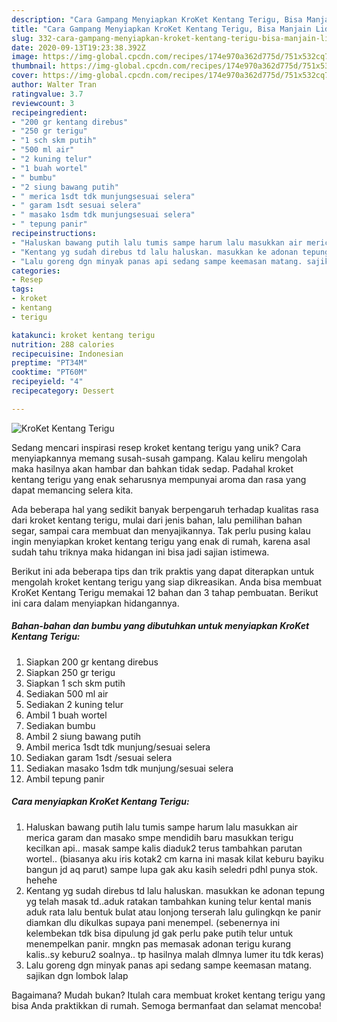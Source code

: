 ```yaml
---
description: "Cara Gampang Menyiapkan KroKet Kentang Terigu, Bisa Manjain Lidah"
title: "Cara Gampang Menyiapkan KroKet Kentang Terigu, Bisa Manjain Lidah"
slug: 332-cara-gampang-menyiapkan-kroket-kentang-terigu-bisa-manjain-lidah
date: 2020-09-13T19:23:38.392Z
image: https://img-global.cpcdn.com/recipes/174e970a362d775d/751x532cq70/kroket-kentang-terigu-foto-resep-utama.jpg
thumbnail: https://img-global.cpcdn.com/recipes/174e970a362d775d/751x532cq70/kroket-kentang-terigu-foto-resep-utama.jpg
cover: https://img-global.cpcdn.com/recipes/174e970a362d775d/751x532cq70/kroket-kentang-terigu-foto-resep-utama.jpg
author: Walter Tran
ratingvalue: 3.7
reviewcount: 3
recipeingredient:
- "200 gr kentang direbus"
- "250 gr terigu"
- "1 sch skm putih"
- "500 ml air"
- "2 kuning telur"
- "1 buah wortel"
- " bumbu"
- "2 siung bawang putih"
- " merica 1sdt tdk munjungsesuai selera"
- " garam 1sdt sesuai selera"
- " masako 1sdm tdk munjungsesuai selera"
- " tepung panir"
recipeinstructions:
- "Haluskan bawang putih lalu tumis sampe harum lalu masukkan air merica garam dan masako smpe mendidih baru masukkan terigu kecilkan api.. masak sampe kalis diaduk2 terus tambahkan parutan wortel.. (biasanya aku iris kotak2 cm karna ini masak kilat keburu bayiku bangun jd aq parut) sampe lupa gak aku kasih seledri pdhl punya stok. hehehe"
- "Kentang yg sudah direbus td lalu haluskan. masukkan ke adonan tepung yg telah masak td..aduk ratakan tambahkan kuning telur kental manis aduk rata lalu bentuk bulat atau lonjong terserah lalu gulingkqn ke panir diamkan dlu dikulkas supaya pani menempel. (sebenernya ini kelembekan tdk bisa dipulung jd gak perlu pake putih telur untuk menempelkan panir. mngkn pas memasak adonan terigu kurang kalis..sy keburu2 soalnya.. tp hasilnya malah dlmnya lumer itu tdk keras)"
- "Lalu goreng dgn minyak panas api sedang sampe keemasan matang. sajikan dgn lombok lalap"
categories:
- Resep
tags:
- kroket
- kentang
- terigu

katakunci: kroket kentang terigu 
nutrition: 288 calories
recipecuisine: Indonesian
preptime: "PT34M"
cooktime: "PT60M"
recipeyield: "4"
recipecategory: Dessert

---
```



![KroKet Kentang Terigu](https://img-global.cpcdn.com/recipes/174e970a362d775d/751x532cq70/kroket-kentang-terigu-foto-resep-utama.jpg)

Sedang mencari inspirasi resep kroket kentang terigu yang unik? Cara menyiapkannya memang susah-susah gampang. Kalau keliru mengolah maka hasilnya akan hambar dan bahkan tidak sedap. Padahal kroket kentang terigu yang enak seharusnya mempunyai aroma dan rasa yang dapat memancing selera kita.

Ada beberapa hal yang sedikit banyak berpengaruh terhadap kualitas rasa dari kroket kentang terigu, mulai dari jenis bahan, lalu pemilihan bahan segar, sampai cara membuat dan menyajikannya. Tak perlu pusing kalau ingin menyiapkan kroket kentang terigu yang enak di rumah, karena asal sudah tahu triknya maka hidangan ini bisa jadi sajian istimewa.




Berikut ini ada beberapa tips dan trik praktis yang dapat diterapkan untuk mengolah kroket kentang terigu yang siap dikreasikan. Anda bisa membuat KroKet Kentang Terigu memakai 12 bahan dan 3 tahap pembuatan. Berikut ini cara dalam menyiapkan hidangannya.

<!--inarticleads1-->

##### Bahan-bahan dan bumbu yang dibutuhkan untuk menyiapkan KroKet Kentang Terigu:

1. Siapkan 200 gr kentang direbus
1. Siapkan 250 gr terigu
1. Siapkan 1 sch skm putih
1. Sediakan 500 ml air
1. Sediakan 2 kuning telur
1. Ambil 1 buah wortel
1. Sediakan  bumbu
1. Ambil 2 siung bawang putih
1. Ambil  merica 1sdt tdk munjung/sesuai selera
1. Sediakan  garam 1sdt /sesuai selera
1. Sediakan  masako 1sdm tdk munjung/sesuai selera
1. Ambil  tepung panir




<!--inarticleads2-->

##### Cara menyiapkan KroKet Kentang Terigu:

1. Haluskan bawang putih lalu tumis sampe harum lalu masukkan air merica garam dan masako smpe mendidih baru masukkan terigu kecilkan api.. masak sampe kalis diaduk2 terus tambahkan parutan wortel.. (biasanya aku iris kotak2 cm karna ini masak kilat keburu bayiku bangun jd aq parut) sampe lupa gak aku kasih seledri pdhl punya stok. hehehe
1. Kentang yg sudah direbus td lalu haluskan. masukkan ke adonan tepung yg telah masak td..aduk ratakan tambahkan kuning telur kental manis aduk rata lalu bentuk bulat atau lonjong terserah lalu gulingkqn ke panir diamkan dlu dikulkas supaya pani menempel. (sebenernya ini kelembekan tdk bisa dipulung jd gak perlu pake putih telur untuk menempelkan panir. mngkn pas memasak adonan terigu kurang kalis..sy keburu2 soalnya.. tp hasilnya malah dlmnya lumer itu tdk keras)
1. Lalu goreng dgn minyak panas api sedang sampe keemasan matang. sajikan dgn lombok lalap




Bagaimana? Mudah bukan? Itulah cara membuat kroket kentang terigu yang bisa Anda praktikkan di rumah. Semoga bermanfaat dan selamat mencoba!
